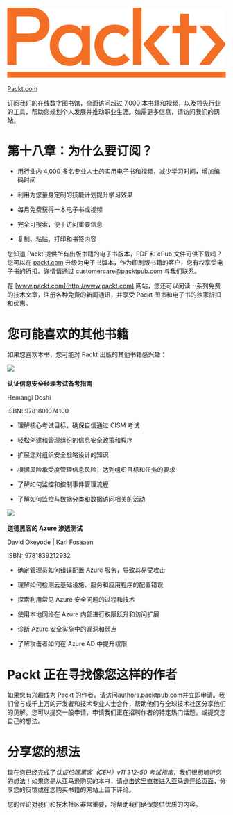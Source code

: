 ![](img/Packt_Logo_Orange__f36f261.png)

[Packt.com](http://Packt.com)

订阅我们的在线数字图书馆，全面访问超过 7,000 本书籍和视频，以及领先行业的工具，帮助您规划个人发展并推动职业生涯。如需更多信息，请访问我们的网站。

# 第十八章：为什么要订阅？

+   用行业内 4,000 多名专业人士的实用电子书和视频，减少学习时间，增加编码时间

+   利用为您量身定制的技能计划提升学习效果

+   每月免费获得一本电子书或视频

+   完全可搜索，便于访问重要信息

+   复制、粘贴、打印和书签内容

您知道 Packt 提供所有出版书籍的电子书版本，PDF 和 ePub 文件可供下载吗？您可以在 [packt.com](http://packt.com) 升级为电子书版本，作为印刷版书籍的客户，您有权享受电子书的折扣。详情请通过 customercare@packtpub.com 与我们联系。

在 [www.packt.com](http://www.packt.com) 网站，您还可以阅读一系列免费的技术文章，注册各种免费的新闻通讯，并享受 Packt 图书和电子书的独家折扣和优惠。

# 您可能喜欢的其他书籍

如果您喜欢本书，您可能对 Packt 出版的其他书籍感兴趣：

![](https://www.packtpub.com/product/cloud_and_networking/9781801074100)

**认证信息安全经理考试备考指南**

Hemangi Doshi

ISBN: 9781801074100

+   理解核心考试目标，确保自信通过 CISM 考试

+   轻松创建和管理组织的信息安全政策和程序

+   扩展您对组织安全战略设计的知识

+   根据风险承受度管理信息风险，达到组织目标和任务的要求

+   了解如何监控和控制事件管理流程

+   了解如何监控与数据分类和数据访问相关的活动

![](https://www.packtpub.com/product/penetration-testing-azure-for-ethical-hackers/9781839212932)

**道德黑客的 Azure 渗透测试**

David Okeyode | Karl Fosaaen

ISBN: 9781839212932

+   确定管理员如何错误配置 Azure 服务，导致其易受攻击

+   理解如何检测云基础设施、服务和应用程序的配置错误

+   探索利用常见 Azure 安全问题的过程和技术

+   使用本地网络在 Azure 内部进行权限跃升和访问扩展

+   诊断 Azure 安全实施中的漏洞和弱点

+   了解攻击者如何在 Azure AD 中提升权限

# Packt 正在寻找像您这样的作者

如果您有兴趣成为 Packt 的作者，请访问[authors.packtpub.com](http://authors.packtpub.com)并立即申请。我们曾与成千上万的开发者和技术专业人士合作，帮助他们与全球技术社区分享他们的见解。您可以提交一般申请，申请我们正在招聘作者的特定热门话题，或提交您自己的想法。

# 分享您的想法

现在您已经完成了*认证伦理黑客（CEH）v11 312-50 考试指南*，我们很想听听您的想法！如果您是从亚马逊购买的本书，请[点击这里直接进入亚马逊评论页面](https://packt.link/r/1801813094)，分享您的反馈或在您购买书籍的网站上留下评论。

您的评论对我们和技术社区非常重要，将帮助我们确保提供优质的内容。
